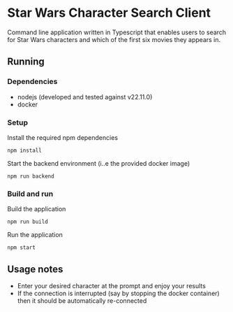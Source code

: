 # Star Wars Character Search Client

Command line application written in Typescript that enables users to search for
Star Wars characters and which of the first six movies they appears in.

## Running

### Dependencies

* nodejs (developed and tested against v22.11.0)
* docker

### Setup

Install the required npm dependencies
```
npm install
```

Start the backend environment (i..e the provided docker image)
```
npm run backend
```

### Build and run
Build the application
```
npm run build
```

Run the application
```
npm start
```

## Usage notes

* Enter your desired character at the prompt and enjoy your results
* If the connection is interrupted (say by stopping the docker container) then it should
  be automatically re-connected
